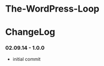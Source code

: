 The-WordPress-Loop
==================

ChangeLog
====================

### 02.09.14 - 1.0.0
- initial commit